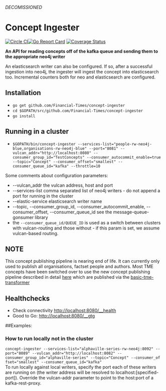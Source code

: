 *DECOMISSIONED*

# Concept Ingester

[![Circle CI](https://circleci.com/gh/Financial-Times/concept-ingester.svg?style=shield)](https://circleci.com/gh/Financial-Times/concept-ingester)[![Go Report Card](https://goreportcard.com/badge/github.com/Financial-Times/concept-ingester)](https://goreportcard.com/report/github.com/Financial-Times/concept-ingester) [![Coverage Status](https://coveralls.io/repos/github/Financial-Times/concept-ingester/badge.svg)](https://coveralls.io/github/Financial-Times/concept-ingester)

__An API for reading concepts off of the kafka queue and sending them to the appropriate neo4j writer__

An elasticsearch writer can also be configured. If so, after a successful ingestion into neo4j, the ingester will ingest the concept into elasticsearch too.
Incremental counters both for neo and elasticsearch are configured.

## Installation

* `go get github.com/Financial-Times/concept-ingester`
* `cd $GOPATH/src/github.com/Financial-Times/concept-ingester`
* `go install`

## Running in a cluster
* `$GOPATH/bin/concept-ingester --services-list="people-rw-neo4j-blue,organisations-rw-neo4j-blue" --port="8081" --vulcan_addr="http://localhost:8080" --consumer_group_id="TestConcepts" --consumer_autocommit_enable=true --topic="Concept" --consumer_offset="smallest" --consumer_queue_id="kafka" --throttle=10`

Some comments about configuration parameters:  
* --vulcan_addr     the vulcan address, host and port
* --services-list   comma separated list of neo4j writers - do not append a port for running in the cluster
* --elastic-service elasticsearch writer name
* --topic, --consumer_group_id, --consumer_autocommit_enable, --consumer_offset, --consumer_queue_id see the message-queue-gonsumer library  
* the `--consumer_queue_id/QUEUE_ID` is used as a switch between clusters with vulcan-routing and those without - if this param is set, we assume vulcan-based routing.
## NOTE

This concept publishing pipeline is nearing end of life. It can currently only used to publish all organisations, factset people and authors. Most TME concepts have been switched over to use the new concept publishing pipeline described in detail [here](https://sites.google.com/a/ft.com/universal-publishing/documentation/introduction-to-metadata) which are published via the [basic-tme-transformer](https://github.com/Financial-Times/basic-tme-transformer)

## Healthchecks
* Check connectivity [http://localhost:8080/__health](http://localhost:8080/__health)
* Good to Go: [http://localhost:8080/__gtg](http://localhost:8080/__gtg)

##Examples:
### How to run locally not in the cluster
`concept-ingester --services-list="alphaville-series-rw-neo4j:8092" --port="8089" --vulcan_addr="http://localhost:8082" --consumer_group_id="alphaville-series" --topic="Concept" --consumer_of fset="smallest" --consumer_queue_id="kafka"
`  
To run locally against local writers, specify the port each of these writers are running on (the writer address will be resolved to localhost:[specified-port]). Override the vulcan-addr parameter to point to the host:port of a kafka-rest-proxy.
